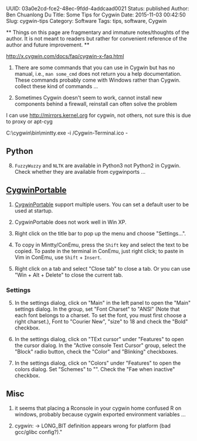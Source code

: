 UUID: 03a0e2cd-fce2-48ec-9fdd-4addcaad0021
Status: published
Author: Ben Chuanlong Du
Title: Some Tips for Cygwin
Date: 2015-11-03 00:42:50
Slug: cygwin-tips
Category: Software
Tags: tips, software, Cygwin

**
Things on this page are fragmentary and immature notes/thoughts of the author. 
It is not meant to readers but rather for convenient reference of the author and future improvement.
**

http://x.cygwin.com/docs/faq/cygwin-x-faq.html

1. There are some commands that you can use in Cygwin 
but has no manual, i.e., `man some_cmd` does not return you a help documentation.
These commands probably come with Windows rather than Cygwin.
collect these kind of commands ...


1. Sometimes Cygwin doesn't seem to work, 
cannot install new components behind a firewall,
reinstall can often solve the problem

I can use http://mirrors.kernel.org for cygwin, 
not others, 
not sure this is due to proxy or apt-cyg


C:\cygwin\bin\mintty.exe -i /Cygwin-Terminal.ico -

## Python

8. `FuzzyWuzzy` and `NLTK` are available in Python3 not Python2 in Cygwin.  
Check whether they are available from cygwinports ...


## [CygwinPortable](https://github.com/CybeSystems/CygwinPortable)

1. [CygwinPortable](https://github.com/CybeSystems/CygwinPortable) support multiple users.
You can set a default user to be used at startup.

9. CygwinPortable does not work well in Win XP.

1. Right click on the title bar to pop up the menu and choose "Settings...".

3. To copy in Mintty/ConEmu, 
press the `Shift` key and select the text to be copied. 
To paste in the terminal in ConEmu, 
just right click;
to paste in Vim in ConEmu,
use `Shift` + `Insert`.

7. Right click on a tab and select "Close tab" to close a tab. 
Or you can use "Win + Alt + Delete" to close the current tab.

### Settings

5. In the settings dialog, 
click on "Main" in the left panel to open the "Main" settings dialog. 
In the group, 
set "Font Charset" to "ANSI"
(Note that each font belongs to a  charset. 
To set the font, you must first choose a right charset.),
Font to "Courier New", 
"size" to 18 and check the "Bold" checkbox.

3. In the settings dialog,
click on "TExt cursor" under "Features" to open the cursor dialog.
In the "Active console Text Cursor" group, select the "Block" radio button,
check the "Color" and "Blinking" checkboxes.

6. In the settings dialog, 
click on "Colors" under "Features" to open the colors dialog.
Set "Schemes" to "<Ubuntu>".
Check the "Fae when inactive" checkbox.

## Misc
1. it seems that placing a Rconsole in your cygwin home confused R on windows, probably because cygwin exported environment variables ...

2. cygwin: -> LONG_BIT definition appears wrong for platform (bad gcc/glibc config?)."
